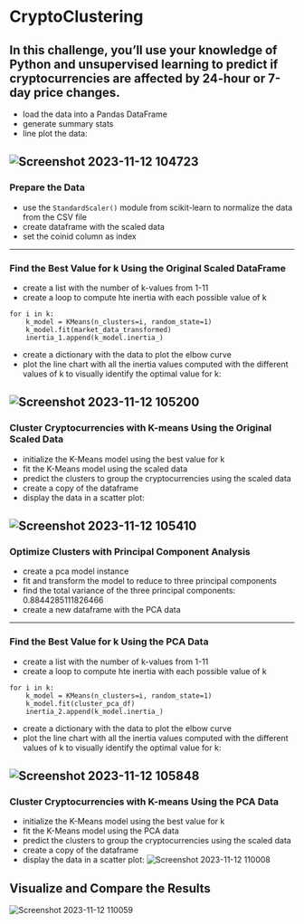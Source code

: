 # CryptoClustering
In this challenge, you’ll use your knowledge of Python and unsupervised learning to predict if cryptocurrencies are affected by 24-hour or 7-day price changes.
---
- load the data into a Pandas DataFrame
- generate summary stats
- line plot the data:
  
![Screenshot 2023-11-12 104723](https://github.com/Faith-Hall/CryptoClustering/assets/135525815/0a1a5a12-6778-4c24-90cd-e16454cfc225)
---
### Prepare the Data
- use the `StandardScaler()` module from scikit-learn to normalize the data from the CSV file
- create dataframe with the scaled data
- set the coinid column as index
---
### Find the Best Value for k Using the Original Scaled DataFrame
- create a list with the number of k-values from 1-11
- create a loop to compute hte inertia with each possible value of k
```
for i in k:
    k_model = KMeans(n_clusters=i, random_state=1)
    k_model.fit(market_data_transformed)
    inertia_1.append(k_model.inertia_)
```
- create a dictionary with the data to plot the elbow curve
- plot the line chart with all the inertia values computed with the different values of k to visually identify the optimal value for k:

![Screenshot 2023-11-12 105200](https://github.com/Faith-Hall/CryptoClustering/assets/135525815/cb451ac4-8b8a-49a8-95d7-2a42e0c6074d)
---
### Cluster Cryptocurrencies with K-means Using the Original Scaled Data
- initialize the K-Means model using the best value for k
- fit the K-Means model using the scaled data
- predict the clusters to group the cryptocurrencies using the scaled data
- create a copy of the dataframe
- display the data in a scatter plot:

 ![Screenshot 2023-11-12 105410](https://github.com/Faith-Hall/CryptoClustering/assets/135525815/eddc2d9f-6d05-404b-8916-4d9b43b82eb8)
---
### Optimize Clusters with Principal Component Analysis
- create a pca model instance
- fit and transform the model to reduce to three principal components
- find the total variance of the three principal components: 0.8844285111826466
- create a new dataframe with the PCA data
  
---
### Find the Best Value for k Using the PCA Data
- create a list with the number of k-values from 1-11
- create a loop to compute hte inertia with each possible value of k
```
for i in k:
    k_model = KMeans(n_clusters=i, random_state=1)
    k_model.fit(cluster_pca_df)
    inertia_2.append(k_model.inertia_)
```
- create a dictionary with the data to plot the elbow curve
- plot the line chart with all the inertia values computed with the different values of k to visually identify the optimal value for k:

![Screenshot 2023-11-12 105848](https://github.com/Faith-Hall/CryptoClustering/assets/135525815/b4e480f3-4445-4a70-9a1c-d8a5cad29bd1)
---
### Cluster Cryptocurrencies with K-means Using the PCA Data
- initialize the K-Means model using the best value for k
- fit the K-Means model using the PCA data
- predict the clusters to group the cryptocurrencies using the scaled data
- create a copy of the dataframe
- display the data in a scatter plot:
![Screenshot 2023-11-12 110008](https://github.com/Faith-Hall/CryptoClustering/assets/135525815/ea41b894-061b-45aa-9364-f2d591dca981)

## Visualize and Compare the Results 
![Screenshot 2023-11-12 110059](https://github.com/Faith-Hall/CryptoClustering/assets/135525815/2c2f3149-3036-409c-8dc7-925c4b26ad70)







